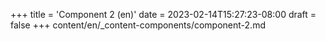 +++
title = 'Component 2 (en)'
date = 2023-02-14T15:27:23-08:00
draft = false
+++
content/en/_content-components/component-2.md
